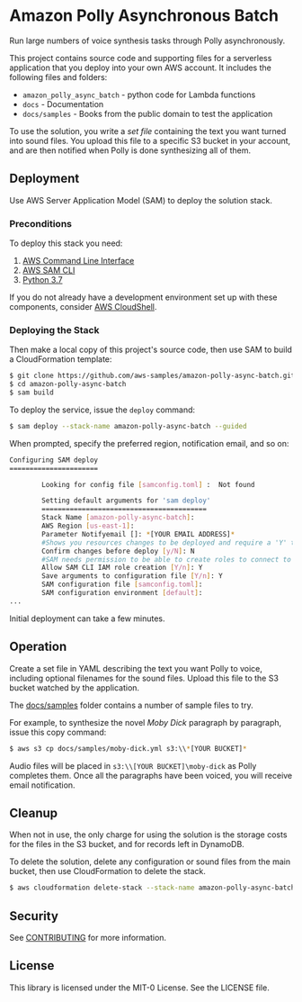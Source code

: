 # Amazon Polly Asynchronous Batch

Run large numbers of voice synthesis tasks through Polly asynchronously.

This project contains source code and supporting files for a serverless application that you
deploy into your own AWS account. It includes the following files and folders:

 * `amazon_polly_async_batch` - python code for Lambda functions
 * `docs` - Documentation 
 * `docs/samples` - Books from the public domain to test the application

To use the solution, you write a _set file_ containing the text you want
turned into sound files. You upload this file to a specific S3 bucket
in your account, and are then notified when Polly is done synthesizing all of
them.

## Deployment

Use AWS Server Application Model (SAM) to deploy the solution stack.

### Preconditions

To deploy this stack you need:

 1. [AWS Command Line Interface](https://docs.aws.amazon.com/cli/latest/userguide/install-cliv2.html)
 2. [AWS SAM CLI](https://docs.aws.amazon.com/serverless-application-model/latest/developerguide/serverless-sam-cli-install-linux.html)
 3. [Python 3.7](https://www.python.org/downloads/)

If you do not already have a development environment set up with these
components, consider [AWS CloudShell](https://aws.amazon.com/cloudshell/).

### Deploying the Stack

Then make a local copy of this project's source code, then use SAM to build a
CloudFormation template:

```bash
$ git clone https://github.com/aws-samples/amazon-polly-async-batch.git
$ cd amazon-polly-async-batch
$ sam build
```

To deploy the service, issue the `deploy` command:

```bash
$ sam deploy --stack-name amazon-polly-async-batch --guided
```

When prompted, specify the preferred region, notification email, and so on:

```bash
Configuring SAM deploy
======================

        Looking for config file [samconfig.toml] :  Not found

        Setting default arguments for 'sam deploy'
        =========================================
        Stack Name [amazon-polly-async-batch]: 
        AWS Region [us-east-1]: 
        Parameter Notifyemail []: *[YOUR EMAIL ADDRESS]*
        #Shows you resources changes to be deployed and require a 'Y' to initiate deploy
        Confirm changes before deploy [y/N]: N
        #SAM needs permission to be able to create roles to connect to the resources in your template
        Allow SAM CLI IAM role creation [Y/n]: Y
        Save arguments to configuration file [Y/n]: Y
        SAM configuration file [samconfig.toml]: 
        SAM configuration environment [default]: 
...
```

Initial deployment can take a few minutes. 

## Operation

Create a set file in YAML describing the text you want Polly to voice, including optional
filenames for the sound files. Upload this file to the S3 bucket watched by the application.

The [docs/samples](docs/samples) folder contains a number of sample files to try.

For example, to synthesize the novel _Moby Dick_ paragraph by paragraph, 
issue this copy command:

```bash
$ aws s3 cp docs/samples/moby-dick.yml s3:\\*[YOUR BUCKET]*
```

Audio files will be placed in `s3:\\[YOUR BUCKET]\moby-dick` as Polly completes them. Once all the
paragraphs have been voiced, you will receive email notification.

## Cleanup

When not in use, the only charge for using the solution is the storage costs for the 
files in the S3 bucket, and for records left in DynamoDB.

To delete the solution, delete any configuration or sound files from the main bucket, then use 
CloudFormation to delete the stack. 

```bash
$ aws cloudformation delete-stack --stack-name amazon-polly-async-batch
```

## Security

See [CONTRIBUTING](CONTRIBUTING.md#security-issue-notifications) for more information.

## License

This library is licensed under the MIT-0 License. See the LICENSE file.
